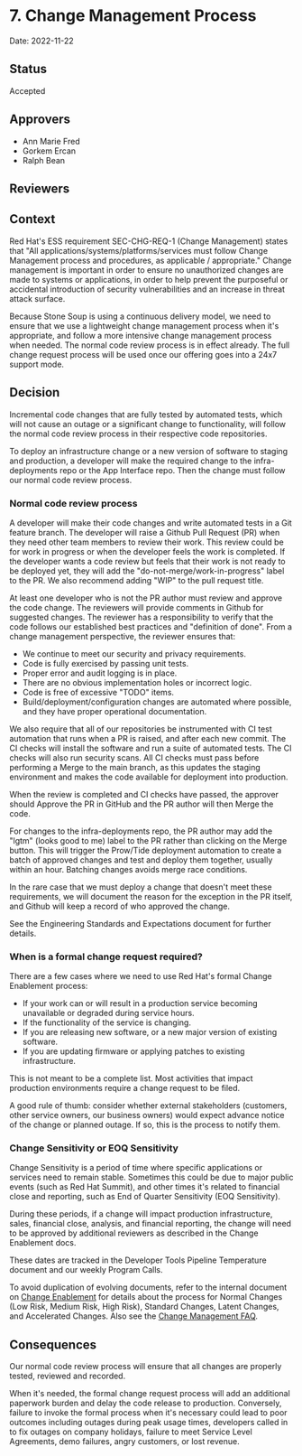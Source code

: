 # 7. Change Management Process

Date: 2022-11-22

## Status

Accepted

## Approvers

* Ann Marie Fred
* Gorkem Ercan
* Ralph Bean

## Reviewers

## Context

Red Hat's ESS requirement SEC-CHG-REQ-1 (Change Management) states that "All applications/systems/platforms/services must follow Change Management process and procedures, as applicable / appropriate." Change management is important in order to ensure no unauthorized changes are made to systems or applications, in order to help prevent the purposeful or accidental introduction of security vulnerabilities and an increase in threat attack surface.

Because Stone Soup is using a continuous delivery model, we need to ensure that we use a lightweight change management process when it's appropriate, and follow a more intensive change management process when needed. The normal code review process is in effect already. The full change request process will be used once our offering goes into a 24x7 support mode.

## Decision

Incremental code changes that are fully tested by automated tests, which will not cause an outage or a significant change to functionality, will follow the normal code review process in their respective code repositories. 

To deploy an infrastructure change or a new version of software to staging and production, a developer will make the required change to the infra-deployments repo or the App Interface repo.  Then the change must follow our normal code review process.

### Normal code review process

A developer will make their code changes and write automated tests in a Git feature branch.  The developer will raise a Github Pull Request (PR) when they need other team members to review their work. This review could be for work in progress or when the developer feels the work is completed. If the developer wants a code review but feels that their work is not ready to be deployed yet, they will add the "do-not-merge/work-in-progress" label to the PR. We also recommend adding "WIP" to the pull request title.

At least one developer who is not the PR author must review and approve the code change. The reviewers will provide comments in Github for suggested changes. The reviewer has a responsibility to verify that the code follows our established best practices and "definition of done". From a change management perspective, the reviewer ensures that:
* We continue to meet our security and privacy requirements. 
* Code is fully exercised by passing unit tests.
* Proper error and audit logging is in place.
* There are no obvious implementation holes or incorrect logic.
* Code is free of excessive "TODO" items.
* Build/deployment/configuration changes are automated where possible, and they have proper operational documentation.

We also require that all of our repositories be instrumented with CI test automation that runs when a PR is raised, and after each new commit. The CI checks will install the software and run a suite of automated tests.  The CI checks will also run security scans.  All CI checks must pass before performing a Merge to the main branch, as this updates the staging environment and makes the code available for deployment into production.

When the review is completed and CI checks have passed, the approver should Approve the PR in GitHub and the PR author will then Merge the code. 

For changes to the infra-deployments repo, the PR author may add the "lgtm" (looks good to me) label to the PR rather than clicking on the Merge button. This will trigger the Prow/Tide deployment automation to create a batch of approved changes and test and deploy them together, usually within an hour. Batching changes avoids merge race conditions.

In the rare case that we must deploy a change that doesn't meet these requirements, we will document the reason for the exception in the PR itself, and Github will keep a record of who approved the change.

See the Engineering Standards and Expectations document for further details.

### When is a formal change request required?
There are a few cases where we need to use Red Hat's formal Change Enablement process:
* If your work can or will result in a production service becoming unavailable or degraded during service hours.
* If the functionality of the service is changing.
* If you are releasing new software, or a new major version of existing software.
* If you are updating firmware or applying patches to existing infrastructure.

This is not meant to be a complete list.  Most activities that impact production environments require a change request to be filed.  

A good rule of thumb: consider whether external stakeholders (customers, other service owners, our business owners) would expect advance notice of the change or planned outage. If so, this is the process to notify them.

### Change Sensitivity or EOQ Sensitivity
Change Sensitivity is a period of time where specific applications or services need to remain stable. Sometimes this could be due to major public events (such as Red Hat Summit), and other times it's related to financial close and reporting, such as End of Quarter Sensitivity (EOQ Sensitivity). 

During these periods, if a change will impact production infrastructure, sales, financial close, analysis, and financial reporting, the change will need to be approved by additional reviewers as described in the Change Enablement docs. 

These dates are tracked in the Developer Tools Pipeline Temperature document and our weekly Program Calls.

To avoid duplication of evolving documents, refer to the internal document on [Change Enablement](https://source.redhat.com/departments/it/itx/service_management_automation_platforms/change_enablement) for details about the process for Normal Changes (Low Risk, Medium Risk, High Risk), Standard Changes, Latent Changes, and Accelerated Changes.  Also see the [Change Management FAQ](https://source.redhat.com/departments/it/itx/service_management_automation_platforms/change_enablement/change_enablement_wiki/change_management_faq).

## Consequences

Our normal code review process will ensure that all changes are properly tested, reviewed and recorded.

When it's needed, the formal change request process will add an additional paperwork burden and delay the code release to production.  Conversely, failure to invoke the formal process when it's necessary could lead to poor outcomes including outages during peak usage times, developers called in to fix outages on company holidays, failure to meet Service Level Agreements, demo failures, angry customers, or lost revenue.
